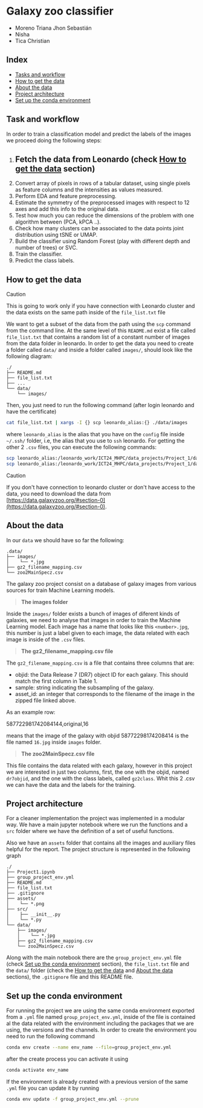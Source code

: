 # Galaxy zoo classifier

- Moreno Triana Jhon Sebastián
- Nisha
- Tica Christian

## Index

- [Tasks and workflow](#task-and-workflow)
- [How to get the data](#how-to-get-the-data)
- [About the data](#about-the-data)
- [Project architecture](#project-architecture)
- [Set up the conda environment](#set-up-the-conda-environment)

## Task and workflow

In order to train a classification model and predict the labels of the images we proceed doing the following steps:

1. Fetch the data from Leonardo (check [How to get the data](#how-to-get-the-data) section)
    - 
1. Convert array of pixels in rows of a tabular dataset, using single pixels as feature columns and the intensities as values measured.
1. Perform EDA and feature preprocessing.
1. Estimate the symmetry of the preprocessed images with respect to 12 axes and add this info to the original data.
1. Test how much you can reduce the dimensions of the problem with one algorithm between (PCA, kPCA ..).
1. Check how many clusters can be associated to the data points joint distribution using tSNE or UMAP.
1. Build the classifier using Random Forest (play with different depth and number of trees) or SVC.
1. Train the classifier.
1. Predict the class labels.


## How to get the data 

> [!CAUTION]
> This is going to work only if you have connection with Leonardo cluster and the data exists on the same path inside of the `file_list.txt` file

We want to get a subset of the data from the path using the `scp` command from the command line. At the same level of this `README.md` exist a file called `file_list.txt` that contains a random list of a constant number of images from the data folder in leonardo. In order to get the data you need to create a folder called `data/` and inside a folder called `images/`, should look like the following diagram:

```
./
├── README.md
├── file_list.txt
├── ...
└── data/
    └── images/
```

Then, you just need to run the following command (after login leonardo and have the certificate)

```bash
cat file_list.txt | xargs -I {} scp leonardo_alias:{} ./data/images
```

where `leonardo_alias` is the alias that you have on the `config` file inside `~/.ssh/` folder, i.e, the alias that you use to `ssh` leonardo. For getting the other 2 `.csv` files, you can execute the following commands:

```bash
scp leonardo_alias:/leonardo_work/ICT24_MHPC/data_projects/Project_1/data/zoo2MainSpecz.csv data
scp leonardo_alias:/leonardo_work/ICT24_MHPC/data_projects/Project_1/data/gz2_filename_mapping.csv data
```

> [!CAUTION]
> If you don't have connection to leonardo cluster or don't have access to the data, you need to download the data from [https://data.galaxyzoo.org/#section-0](https://data.galaxyzoo.org/#section-0).

## About the data

In our `data` we should have so far the following:

```
.data/
├── images/
│    └── *.jpg
├── gz2_filename_mapping.csv
└── zoo2MainSpecz.csv
```

The galaxy zoo project consist on a database of galaxy images from various sources for train Machine Learning models. 


> **The images folder**

Inside the `images/` folder exists a bunch of images of diferent kinds of galaxies, we need to analyse that images in order to train the Machine Learning model. Each image has a name that looks like this `<number>.jpg`, this number is just a label given to each image, the data related with each image is inside of the `.csv` files.


> **The gz2_filename_mapping.csv file**

The `gz2_filename_mapping.csv` is a file that contains three columns that are:

- objid: the Data Release 7 (DR7) object ID for each galaxy. This should match the first column in Table 1.
- sample: string indicating the subsampling of the galaxy.  
- asset_id: an integer that corresponds to the filename of the image in the zipped file linked above.

As an example row:

587722981742084144,original,16

means that the image of the galaxy with objid 58772298174208414 is the file named `16.jpg` inside `images` folder.


> **The zoo2MainSpecz.csv file**

This file contains the data related with each galaxy, however in this project we are interested in just two columns, first, the one with the objid, named `dr7objid`, and the one with the class labels, called `gz2class`. Whit this 2 .csv we can have the data and the labels for the training.

## Project architecture

For a cleaner implementation the project was implemented in a modular way. We have a main jupyter notebook where we run the functions and a `src` folder where we have the definition of a set of useful functions. 

Also we have an `assets` folder that contains all the images and auxiliary files helpful for the report. The project structure is represented in the following graph

```
./
├── Project1.ipynb
├── group_project_env.yml
├── README.md
├── file_list.txt
├── .gitignore
├── assets/
│    └── *.png
├── src/
│    ├── __init__.py
│    └── *.py
└── data/
    ├── images/
    │    └── *.jpg
    ├── gz2_filename_mapping.csv
    └── zoo2MainSpecz.csv
```

Along with the main notebook there are the `group_project_env.yml` file (check [Set up the conda environment](#set-up-the-conda-environment) section), the `file_list.txt` file and the `data/` folder (check the [How to get the data](#how-to-get-the-data) and [About the data](#about-the-data) sections), the `.gitignore` file and this README file.

## Set up the conda environment

For running the project we are using the same conda environment exported from a `.yml` file named `group_project_env.yml`, inside of the file is contained al the data related with the environment including the packages that we are using, the versions and the channels. In order to create the environment you need to run the following command

```bash
conda env create --name env_name --file=group_project_env.yml
```

after the create process you can activate it using

```bash
conda activate env_name
```

If the environment is already created with a previous version of the same `.yml` file you can update it by running 


```bash
conda env update -f group_project_env.yml --prune 
```

